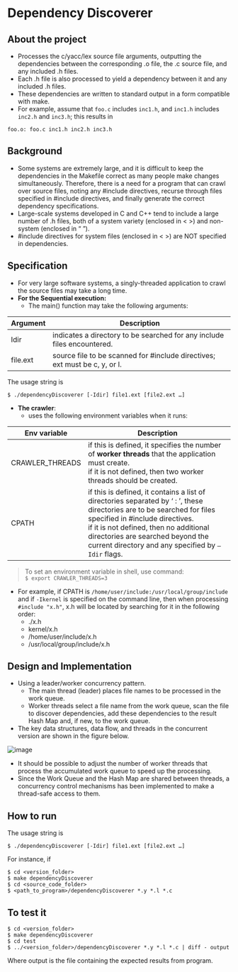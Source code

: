 # Dependency Discoverer

## About the project

- Processes the c/yacc/lex source file arguments, outputting the dependencies between the corresponding .o file, the .c source file, and any included .h files.
- Each .h file is also processed to yield a dependency between it and any included .h files.
- These dependencies are written to standard output in a form compatible with make.
- For example, assume that `foo.c` includes `inc1.h`, and `inc1.h` includes `inc2.h` and `inc3.h`; this results in

```
foo.o: foo.c inc1.h inc2.h inc3.h
```

## Background

- Some systems are extremely large, and it is difficult to keep the dependencies in the Makefile correct as many people make changes simultaneously. Therefore, there is a need for a program that can crawl over source files, noting any #include directives, recurse through files specified in #include directives, and finally generate the correct dependency specifications.
- Large-scale systems developed in C and C++ tend to include a large number of .h files, both of a system variety (enclosed in < >) and non-system (enclosed in “ ”).
- #include directives for system files (enclosed in < >) are NOT specified in dependencies.

## Specification

- For very large software systems, a singly-threaded application to crawl the source files may take a long time.
- **For the Sequential execution:**
  - The main() function may take the following arguments:

| Argument      | Description |
| -----------   | ----------- |
| Idir          | indicates a directory to be searched for any include files encountered.        |
| file.ext      | source file to be scanned for #include directives; ext must be c, y, or l.        |

The usage string is
```
$ ./dependencyDiscoverer [-Idir] file1.ext [file2.ext …]
```

- **The crawler**:
  -  uses the following environment variables when it runs:

| Env variable      | Description |
| -----------   | ----------- |
| CRAWLER_THREADS | if this is defined, it specifies the number of **worker threads** that the application must create. </br> if it is not defined, then two worker threads should be created. |
| CPATH | if this is defined, it contains a list of directories separated by ‘ : ’, these directories are to be searched for files specified in #include directives. </br> if it is not defined, then no additional directories are searched beyond the current directory and any specified by `–Idir` flags. |

> To set an environment variable in shell, use command: </br> `$ export CRAWLER_THREADS=3`

  - For example, if CPATH is `/home/user/include:/usr/local/group/include` and 
if `-Ikernel` is specified on the command line, then when processing
		`#include "x.h"`, x.h will be located by searching for it in the following order:
    - ./x.h
    - kernel/x.h
    - /home/user/include/x.h
    - /usr/local/group/include/x.h

## Design and Implementation

- Using a leader/worker concurrency pattern.
  - The main thread (leader) places file names to be processed in the work queue.
  - Worker threads select a file name from the work queue, scan the file to discover dependencies, add these dependencies to the result Hash Map and, if new, to the work queue.
- The key data structures, data flow, and threads in the concurrent version are shown in the figure below.

![image](https://user-images.githubusercontent.com/92950538/201767132-a717db1b-ceea-4e8f-a354-dc08e6a93342.png)


- It should be possible to adjust the number of worker threads that process the accumulated work queue to speed up the processing.
- Since the Work Queue and the Hash Map are shared between threads, a concurrency control mechanisms has been implemented to make a thread-safe access to them.

## How to run
The usage string is
```
$ ./dependencyDiscoverer [-Idir] file1.ext [file2.ext …]
```

For instance, if 
```
$ cd <version_folder>
$ make dependencyDiscoverer
$ cd <source_code_folder>
$ <path_to_program>/dependencyDiscoverer *.y *.l *.c
```

## To test it

```
$ cd <version_folder>
$ make dependencyDiscoverer
$ cd test
$ ../<version_folder>/dependencyDiscoverer *.y *.l *.c | diff - output
```
Where output is the file containing the expected results from program.
